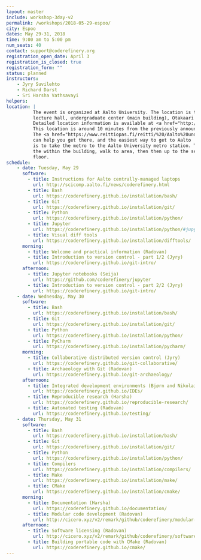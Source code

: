 ```yaml
---
layout: master
include: workshop-3day-v2
permalink: /workshops/2018-05-29-espoo/
city: Espoo
dates: May 29-31, 2018
time: 9:00 am to 5:00 pm
num_seats: 40
contact: support@coderefinery.org
registration_open_date: April 3
registration_is_closed: true
registration_form: ""
status: planned
instructors:
    - Jyry Suvilehto
    - Richard Darst
    - Sri Harsha Vathsavayi
helpers:
location: |
          The event is organized at Aalto University. The location is the U9
          lecture hall, undergraduate center (main building), Otakaari 1, Espoo.
          Detailed location information is available at <a href="http://usefulaaltomap.fi/#!/select/main-U271" target="_blank">UsefulAaltoMap</a>.
          This location is around 10 minutes from the previously announced location at CSC.
          The <a href="https://www.reittiopas.fi/reitti/%20/Aalto%20undergraduate%20center,%20U271:%20U9%3A%3A60.187119%2C24.82928" target="_blank">HSL journey planner</a>
          can help you get there, and the easiest way to get to Aalto
          is to take the metro to the Aalto University metro station. To find
          the within the building, walk to area, then then up to the second
          floor.
schedule:
    - date: Tuesday, May 29
      software:
        - title: Instructions for Aalto centrally-managed laptops
          url: http://scicomp.aalto.fi/news/coderefinery.html
        - title: Bash
          url: https://coderefinery.github.io/installation/bash/
        - title: Git
          url: https://coderefinery.github.io/installation/git/
        - title: Python
          url: https://coderefinery.github.io/installation/python/
        - title: Jupyter
          url: https://coderefinery.github.io/installation/python/#jupyter
        - title: Visual diff tools
          url: https://coderefinery.github.io/installation/difftools/
      morning:
        - title: Welcome and practical information (Radovan)
        - title: Introduction to version control - part 1/2 (Jyry)
          url: https://coderefinery.github.io/git-intro/
      afternoon:
        - title: Jupyter notebooks (Seija)
          url: https://github.com/coderefinery/jupyter
        - title: Introduction to version control - part 2/2 (Jyry)
          url: https://coderefinery.github.io/git-intro/
    - date: Wednesday, May 30
      software:
        - title: Bash
          url: https://coderefinery.github.io/installation/bash/
        - title: Git
          url: https://coderefinery.github.io/installation/git/
        - title: Python
          url: https://coderefinery.github.io/installation/python/
        - title: PyCharm
          url: https://coderefinery.github.io/installation/pycharm/
      morning:
        - title: Collaborative distributed version control (Jyry)
          url: https://coderefinery.github.io/git-collaborative/
        - title: Archaeology with Git (Radovan)
          url: https://coderefinery.github.io/git-archaeology/
      afternoon:
        - title: Integrated development environments (Bjørn and Nikolai)
          url: https://coderefinery.github.io/IDEs/
        - title: Reproducible research (Harsha)
          url: https://coderefinery.github.io/reproducible-research/
        - title: Automated testing (Radovan)
          url: https://coderefinery.github.io/testing/
    - date: Thursday, May 31
      software:
        - title: Bash
          url: https://coderefinery.github.io/installation/bash/
        - title: Git
          url: https://coderefinery.github.io/installation/git/
        - title: Python
          url: https://coderefinery.github.io/installation/python/
        - title: Compilers
          url: https://coderefinery.github.io/installation/compilers/
        - title: Make
          url: https://coderefinery.github.io/installation/make/
        - title: CMake
          url: https://coderefinery.github.io/installation/cmake/
      morning:
        - title: Documentation (Harsha)
          url: https://coderefinery.github.io/documentation/
        - title: Modular code development (Radovan)
          url: http://cicero.xyz/v2/remark/github/coderefinery/modular-code-development/master/talk.md/
      afternoon:
        - title: Software licensing (Radovan)
          url: http://cicero.xyz/v2/remark/github/coderefinery/software-licensing/master/talk.md/
        - title: Building portable code with CMake (Radovan)
          url: https://coderefinery.github.io/cmake/
---
```

